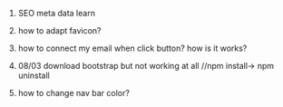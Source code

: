 1. SEO meta data learn
2. how to adapt favicon?
3. how to connect my email when click button? how is it works?

4. 08/03 download bootstrap but not working at all //npm install-> npm uninstall
5. how to change nav bar color?
